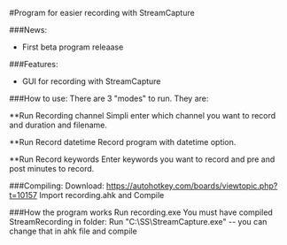 #Program for easier recording with StreamCapture

###News:
- First beta program releaase 

###Features:
- GUI for recording with StreamCapture

###How to use:
There are 3 "modes" to run.  They are:

**Run Recording channel
Simpli enter which channel you want to record and duration and filename.

**Run Record datetime
Record program with datetime option.

**Run Record keywords
Enter keywords you want to record and pre and post minutes to record.

###Compiling:
Download: https://autohotkey.com/boards/viewtopic.php?t=10157
Import recording.ahk and Compile

###How the program works
Run recording.exe
You must have compiled StreamRecording in folder: Run "C:\SS\StreamCapture.exe" -- you can change that in ahk file and compile 